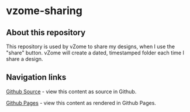 # vzome-sharing

## About this repository

This repository is used by vZome to share my designs, when I use the "share" button.  vZome will create a dated, timestamped folder each time I share a design.


## Navigation links

[Github Source][source] - view this content as source in Github.

[Github Pages][page] - view this content as rendered in Github Pages.

[source]: https://github.com/vorth/vzome-sharing/edit/master
[page]: https://vorth.github.io/vzome-sharing/
